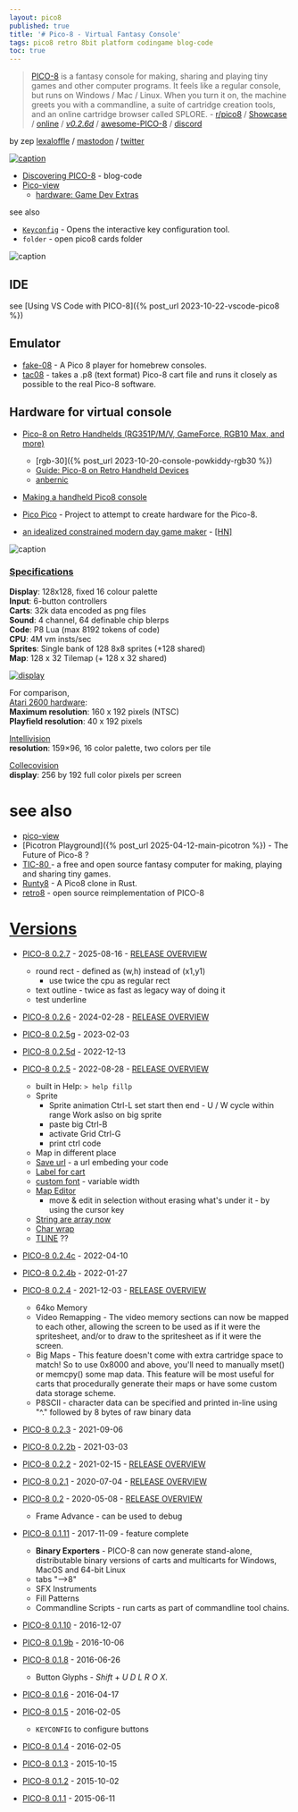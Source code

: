 ```yaml
---
layout: pico8
published: true
title: '# Pico-8 - Virtual Fantasy Console'
tags: pico8 retro 8bit platform codingame blog-code
toc: true
---
```

> [PICO-8](https://www.lexaloffle.com/pico-8.php) is a fantasy console for making, sharing and playing tiny games and other computer programs. It feels like a regular console, but runs on Windows / Mac / Linux. When you turn it on, the machine greets you with a commandline, a suite of cartridge creation tools, and an online cartridge browser called SPLORE. - [r/pico8](https://www.reddit.com/r/pico8/) / [Showcase](https://www.youtube.com/watch?v=oBFD-CxJorQ)  / [online](https://www.pico-8-edu.com/) / [*v0.2.6d*](https://www.youtube.com/watch?v=DgabslAJGxk&t=4s) / [awesome-PICO-8](https://pico-8.github.io/awesome-PICO-8/#tutorials) / [discord](https://discord.com/channels/215267007245975552/215267007245975552)

<script src="/assets/js/toc.js"></script>

by zep [lexaloffle](https://www.lexaloffle.com/bbs/?uid=1#m) / [mastodon](https://mastodon.social/@zep) / [twitter](https://twitter.com/lexaloffle) 

[![caption](https://nerdyteachers.com/PICO-8/resources/img/tutorials/pico-view/24-Q2-Q3/PixelArtAcademy/banner.png)](https://nerdyteachers.com/PICO-8/Pico-View/?issue=14)

- [Discovering PICO-8](https://www.belenalbeza.com/articles/discovering-pico-8/) - blog-code
- [Pico-view](https://nerdyteachers.com/PICO-8/Pico-View/?issue=13)
	- [hardware: Game Dev Extras](https://nerdyteachers.com/PICO-8/hardware/?tutorial=77)

<link rel="shortcut icon" href="https://static.wikia.nocookie.net/pico-8/images/4/4a/Site-favicon.ico/revision/latest?cb=20210713144653" type="image/x-icon" />

see also
- [`Keyconfig`](https://pico-8.fandom.com/wiki/Keyconfig) - Opens the interactive key configuration tool.
- `folder` - open pico8 cards folder

![caption](https://img.itch.zone/aW1hZ2UvNjUzNDAwLzM1MDgwMTQuZ2lm/794x1000/fB21eY.gif)

## IDE
see [Using VS Code with PICO-8]({% post_url 2023-10-22-vscode-pico8 %})

## Emulator
- [fake-08](https://github.com/jtothebell/fake-08#fake-08) - A Pico 8 player for homebrew consoles.
- [tac08](https://github.com/0xcafed00d/tac08) -  takes a .p8 (text format) Pico-8 cart file and runs it closely as possible to the real Pico-8 software.

## Hardware for virtual console

- [Pico-8 on Retro Handhelds (RG351P/M/V, GameForce, RGB10 Max, and more)](https://www.youtube.com/watch?v=BxED85l9wvo)
	- [rgb-30]({% post_url 2023-10-20-console-powkiddy-rgb30 %})
	- [Guide: Pico-8 on Retro Handheld Devices](https://retrogamecorps.com/2020/11/12/guide-pico-8-on-retro-handhelds/)   
	- [anbernic](https://anbernic.com/)
- [Making a handheld Pico8 console](https://blog.davidv.dev/posts/making-a-handheld-pico8-console-part-1/)
- [Pico Pico](https://github.com/DavidVentura/PicoPico#pico-pico) - Project to attempt to create hardware for the Pico-8.

- [an idealized constrained modern day game maker](https://news.ycombinator.com/item?id=20740711) - [\[HN\]](https://www.hanselman.com/blog/ThePICO8VirtualFantasyConsoleIsAnIdealizedConstrainedModernDayGameMaker.aspx)

![caption](https://www.lexaloffle.com/gfx/jelpi_demo.gif)


### [Specifications](https://www.lexaloffle.com/dl/docs/pico-8_manual.html#Specifications)

**Display**: 128x128, fixed 16 colour palette  
**Input**:   6-button controllers  
**Carts**:   32k data encoded as png files  
**Sound**:   4 channel, 64 definable chip blerps  
**Code**:    P8 Lua (max 8192 tokens of code)  
**CPU**:     4M vm insts/sec  
**Sprites**: Single bank of 128 8x8 sprites (+128 shared)  
**Map**:     128 x 32 Tilemap (+ 128 x 32 shared)  

[![display](https://nerdyteachers.com/PICO-8/Guide/picoImg/screen_coordinates.png)](https://nerdyteachers.com/PICO-8/Guide/?Maps)

For comparison,   
[Atari 2600 hardware](https://en.wikipedia.org/wiki/Atari_2600_hardware):  
**Maximum resolution**: 160 x 192 pixels (NTSC)  
**Playfield resolution**: 40 x 192 pixels  

[Intellivision](https://en.wikipedia.org/wiki/Intellivision)  
**resolution**: 159×96, 16 color palette, two colors per tile

[Collecovision](https://en.wikipedia.org/wiki/ColecoVision#Hardware)  
**display**: 256 by 192 full color pixels per screen

# see also
- [pico-view](https://nerdyteachers.com/PICO-8/Pico-View/)
- [Picotron Playground]({% post_url 2025-04-12-main-picotron %}) - The Future of Pico-8 ?
- [TIC-80 ](https://github.com/nesbox/TIC-80#about) - a free and open source fantasy computer for making, playing and sharing tiny games.
- [Runty8](https://github.com/jjant/runty8#runty8) - A Pico8 clone in Rust.
- [ retro8](https://github.com/Jakz/retro8#introduction) - open source reimplementation of PICO-8

# [Versions](https://lexaloffle.itch.io/pico-8/devlog)

- [PICO-8 0.2.7](https://www.lexaloffle.com/bbs/?tid=150992) -  2025-08-16 - [RELEASE OVERVIEW](https://www.youtube.com/watch?v=whcUy97uEVM)
	- round rect - defined as (w,h) instead of (x1,y1)
    	- use twice the cpu as regular rect
    - text outline - twice as fast as legacy way of doing it
    - test underline
    
- [PICO-8 0.2.6](https://www.lexaloffle.com/bbs/?tid=140421) -  2024-02-28 - [RELEASE OVERVIEW](https://www.youtube.com/watch?v=DgabslAJGxk)
- [PICO-8 0.2.5g](https://www.lexaloffle.com/bbs/?tid=51465) -  2023-02-03
- [PICO-8 0.2.5d](https://www.lexaloffle.com/bbs/?tid=50632) -  2022-12-13
- [PICO-8 0.2.5](https://www.lexaloffle.com/bbs/?tid=49075) -  2022-08-28 - [RELEASE OVERVIEW](https://www.youtube.com/watch?v=bpoqBOOZOMw)
	- built in Help: `> help fillp`
  - Sprite
      - Sprite animation Ctrl-L set start then end - U / W cycle within range Work aslso on big sprite
      - paste big Ctrl-B 
      - activate Grid Ctrl-G
      - print ctrl code
  - Map in different place
  - [Save url](https://www.youtube.com/watch?v=bpoqBOOZOMw&list=PLea8cjCua_P3axOkgl2xJKXFYupupItuM&index=8) - a url embeding your code
  - [Label for cart](https://www.youtube.com/watch?v=bpoqBOOZOMw&list=PLea8cjCua_P3axOkgl2xJKXFYupupItuM&index=6&t=936s) 
  - [custom font](https://www.youtube.com/watch?v=bpoqBOOZOMw&list=PLea8cjCua_P3axOkgl2xJKXFYupupItuM&index=8) - variable width
  - [Map Editor](https://www.youtube.com/watch?v=bpoqBOOZOMw&list=PLea8cjCua_P3axOkgl2xJKXFYupupItuM&index=6&t=2135s)
      - move & edit in selection without erasing what's under it - by using the cursor key
  - [String are array now](https://www.youtube.com/watch?v=bpoqBOOZOMw&list=PLea8cjCua_P3axOkgl2xJKXFYupupItuM&index=6&t=2348s)
  - [Char wrap](https://www.youtube.com/watch?v=bpoqBOOZOMw&list=PLea8cjCua_P3axOkgl2xJKXFYupupItuM&index=6&t=2552s)
  - [TLINE](https://www.youtube.com/watch?v=bpoqBOOZOMw&list=PLea8cjCua_P3axOkgl2xJKXFYupupItuM&index=6&t=2718s) ??
- [PICO-8 0.2.4c](https://www.lexaloffle.com/bbs/?tid=47328) -  2022-04-10
- [PICO-8 0.2.4b](https://www.lexaloffle.com/bbs/?tid=46333) -  2022-01-27
- [PICO-8 0.2.4](https://www.lexaloffle.com/bbs/?tid=45538) -  2021-12-03 - [RELEASE OVERVIEW](https://www.youtube.com/watch?v=LHvupeKhBAc)
  - 64ko Memory
  - Video Remapping - The video memory sections can now be mapped to each other, allowing the screen to be used as if it were the spritesheet, and/or to draw to the spritesheet as if it were the screen.
  - Big Maps - This feature doesn't come with extra cartridge space to match! So to use 0x8000 and above, you'll need to manually mset() or memcpy() some map data. This feature will be most useful for carts that procedurally generate their maps or have some custom data storage scheme.
  - P8SCII - character data can be specified and printed in-line using "\^." followed by 8 bytes of raw binary data
- [PICO-8 0.2.3](https://www.lexaloffle.com/bbs/?tid=44512) -  2021-09-06
- [PICO-8 0.2.2b](https://www.lexaloffle.com/bbs/?tid=41852) -  2021-03-03
- [PICO-8 0.2.2](https://www.lexaloffle.com/bbs/?tid=41544) -  2021-02-15 - [RELEASE OVERVIEW](https://www.youtube.com/watch?v=N7s2KIy3MZQ)
- [PICO-8 0.2.1](https://www.lexaloffle.com/bbs/?tid=38665) -  2020-07-04 - [RELEASE OVERVIEW](https://www.youtube.com/watch?v=ezc5VIvgNlc)
- [PICO-8 0.2](https://www.lexaloffle.com/bbs/?tid=37695) -  2020-05-08 - [RELEASE OVERVIEW](https://www.youtube.com/watch?v=8G8KWw3gsjk)
	- Frame Advance - can be used to debug
- [PICO-8 0.1.11](https://www.lexaloffle.com/bbs/?tid=30219) -  2017-11-09 - feature complete
	- **Binary Exporters** - PICO-8 can now generate stand-alone, distributable binary versions of carts and multicarts for Windows, MacOS and 64-bit Linux
    - tabs "-->8"
    - SFX Instruments
    - Fill Patterns
    - Commandline Scripts - run carts as part of commandline tool chains.
- [PICO-8 0.1.10](https://www.lexaloffle.com/bbs/?tid=28168) -  2016-12-07
- [PICO-8 0.1.9b](https://www.lexaloffle.com/bbs/?tid=27827) -  2016-10-06
- [PICO-8 0.1.8](https://www.lexaloffle.com/bbs/?tid=3706) -  2016-06-26
	- Button Glyphs - _Shift_ + _U D L R O X_. 
- [PICO-8 0.1.6](https://www.lexaloffle.com/bbs/?tid=3230) -  2016-04-17
- [PICO-8 0.1.5](https://www.lexaloffle.com/bbs/?tid=3043) -  2016-02-05
	- `KEYCONFIG` to configure buttons
- [PICO-8 0.1.4](https://www.lexaloffle.com/bbs/?tid=2947) -  2016-02-05
- [PICO-8 0.1.3](https://www.lexaloffle.com/bbs/?tid=2612) -  2015-10-15
- [PICO-8 0.1.2](https://www.lexaloffle.com/bbs/?tid=2548) -  2015-10-02
- [PICO-8 0.1.1](https://www.lexaloffle.com/bbs/?tid=2070) -  2015-06-11
